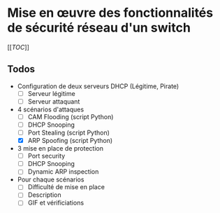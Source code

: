 # Mise en œuvre des fonctionnalités de sécurité réseau d'un switch

[[_TOC_]]

## Todos

* Configuration de deux serveurs DHCP (Légitime, Pirate)
    * [ ] Serveur légitime
    * [ ] Serveur attaquant
* 4 scénarios d'attaques
    * [ ] CAM Flooding (script Python)
    * [ ] DHCP Snooping
    * [ ] Port Stealing (script Python)
    * [x] ARP Spoofing (script Python)
* 3 mise en place de protection
    * [ ] Port security
    * [ ] DHCP Snooping
    * [ ] Dynamic ARP inspection
* Pour chaque scénarios
    * [ ] Difficulté de mise en place
    * [ ] Description
    * [ ] GIF et vérificiations

